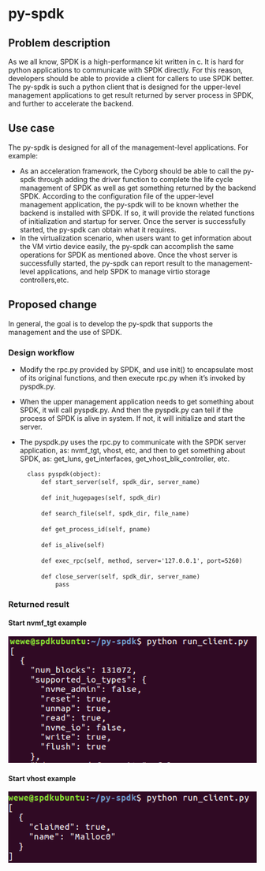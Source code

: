 # py-spdk
## Problem description

As we all know, SPDK is a high-performance kit written in c. It is hard for python applications to communicate with SPDK directly. For this reason, developers should be able to provide a client for callers to use SPDK better. The py-spdk is such a python client that is designed for the upper-level management applications to get result returned by server process in SPDK, and further to accelerate the backend. 

## Use case

The py-spdk is designed for all of the management-level applications. For example:

* As an acceleration framework, the Cyborg should be able to call the py-spdk through adding the driver function to complete the life cycle management of SPDK as well as get something returned by the backend SPDK. According to the configuration file of the upper-level management application, the py-spdk will to be known whether the backend is installed with SPDK. If so, it will provide the related functions of initialization and startup for server. Once the server is successfully started, the py-spdk can obtain what it requires. 
* In the virtualization scenario, when users want to get information about the VM virtio device easily, the py-spdk can accomplish the same operations for SPDK as mentioned above. Once the vhost server is successfully started, the py-spdk can report result to the management-level applications, and help SPDK to manage virtio storage controllers,etc.


## Proposed change

In general, the goal is to develop the py-spdk that supports the management and the use of SPDK.

### Design workflow

* Modify the rpc.py provided by SPDK, and use init() to encapsulate most of its original functions, and then execute rpc.py when it’s invoked by pyspdk.py.
* When the upper management application needs to get something about SPDK, it will call pyspdk.py. And then the pyspdk.py can tell if the process of SPDK is alive in system. If not, it will initialize and start the server.
* The pyspdk.py uses the rpc.py to communicate with the SPDK server application, as: nvmf_tgt, vhost, etc, and then to get something about SPDK, as: get_luns, get_interfaces, get_vhost_blk_controller, etc.

		class pyspdk(object):
            def start_server(self, spdk_dir, server_name)
        
            def init_hugepages(self, spdk_dir)
        
            def search_file(self, spdk_dir, file_name)
        
            def get_process_id(self, pname)
        
            def is_alive(self)
        
            def exec_rpc(self, method, server='127.0.0.1', port=5260)
        
            def close_server(self, spdk_dir, server_name)
                pass

### Returned result
#### Start nvmf_tgt example

![py-spdk](https://github.com/hellowaywewe/py-spdk/blob/master/get_bdevs.png)

#### Start vhost example

![py-spdk](https://github.com/hellowaywewe/py-spdk/blob/master/get_luns.png)


